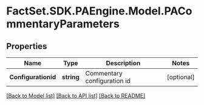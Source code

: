 # FactSet.SDK.PAEngine.Model.PACommentaryParameters

## Properties

Name | Type | Description | Notes
------------ | ------------- | ------------- | -------------
**Configurationid** | **string** | Commentary configuration id | [optional] 

[[Back to Model list]](../README.md#documentation-for-models) [[Back to API list]](../README.md#documentation-for-api-endpoints) [[Back to README]](../README.md)

